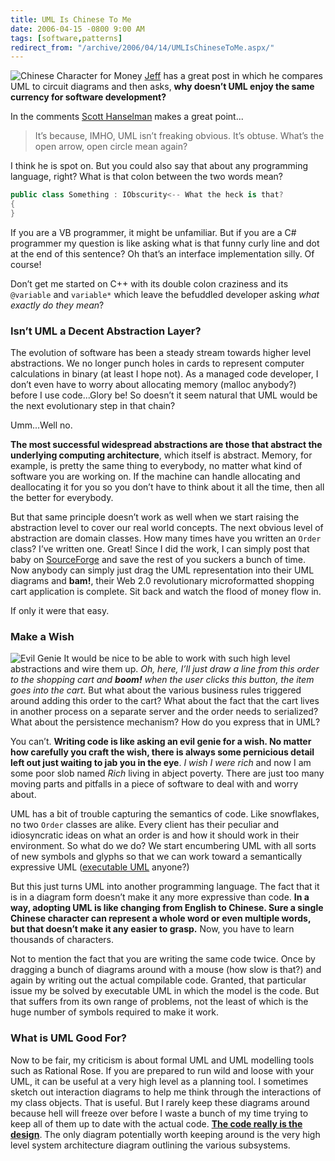 ```yaml
---
title: UML Is Chinese To Me
date: 2006-04-15 -0800 9:00 AM
tags: [software,patterns]
redirect_from: "/archive/2006/04/14/UMLIsChineseToMe.aspx/"
---
```


![Chinese Character for
Money](https://haacked.com/images/MoneyInChinese.jpg)
[Jeff](http://www.codinghorror.com/blog/ "CodingHorror blog") has a
great post in which he compares UML to circuit diagrams and then asks,
**why doesn’t UML enjoy the same currency for software development?**

In the comments [Scott
Hanselman](http://www.hanselman.com/blog/ "ComputerZen blog") makes a
great point...

> It’s because, IMHO, UML isn’t freaking obvious. It’s obtuse. What’s
> the open arrow, open circle mean again?

I think he is spot on. But you could also say that about any programming
language, right? What is that colon between the two words mean?

```csharp
public class Something : IObscurity<-- What the heck is that?
{
}
```

If you are a VB programmer, it might be unfamiliar. But if you are a C#
programmer my question is like asking what is that funny curly line and
dot at the end of this sentence? Oh that’s an interface implementation
silly. Of course!

Don’t get me started on C++ with its double colon craziness and its
`@variable` and `variable*` which leave the befuddled developer asking
*what exactly do they mean*?

### Isn’t UML a Decent Abstraction Layer?

The evolution of software has been a steady stream towards higher level
abstractions. We no longer punch holes in cards to represent computer
calculations in binary (at least I hope not). As a managed code
developer, I don’t even have to worry about allocating memory (malloc
anybody?) before I use code...Glory be! So doesn’t it seem natural that
UML would be the next evolutionary step in that chain?

Umm...Well no.

**The most successful widespread abstractions are those that abstract
the underlying computing architecture**, which itself is abstract.
Memory, for example, is pretty the same thing to everybody, no matter
what kind of software you are working on. If the machine can handle
allocating and deallocating it for you so you don’t have to think about
it all the time, then all the better for everybody.

But that same principle doesn’t work as well when we start raising the
abstraction level to cover our real world concepts. The next obvious
level of abstraction are domain classes. How many times have you written
an `Order` class? I’ve written one. Great! Since I did the work, I can
simply post that baby on
[SourceForge](http://sourceforge.net/ "Open Source Project Site") and
save the rest of you suckers a bunch of time. Now anybody can simply
just drag the UML representation into their UML diagrams and **bam!**,
their Web 2.0 revolutionary microformatted shopping cart application is
complete. Sit back and watch the flood of money flow in.

If only it were that easy.

### Make a Wish

![Evil Genie](https://haacked.com/images/genie.jpg) It would be nice to
be able to work with such high level abstractions and wire them up. *Oh,
here, I’ll just draw a line from this order to the shopping cart and
**boom!** when the user clicks this button, the item goes into the
cart.* But what about the various business rules triggered around adding
this order to the cart? What about the fact that the cart lives in
another process on a separate server and the order needs to serialized?
What about the persistence mechanism? How do you express that in UML?

You can’t. **Writing code is like asking an evil genie for a wish. No
matter how carefully you craft the wish, there is always some pernicious
detail left out just waiting to jab you in the eye**. *I wish I were
rich* and now I am some poor slob named *Rich* living in abject poverty.
There are just too many moving parts and pitfalls in a piece of software
to deal with and worry about.

UML has a bit of trouble capturing the semantics of code. Like
snowflakes, no two `Order` classes are alike. Every client has their
peculiar and idiosyncratic ideas on what an order is and how it should
work in their environment. So what do we do? We start encumbering UML
with all sorts of new symbols and glyphs so that we can work toward a
semantically expressive UML ([executable
UML](http://www.awprofessional.com/articles/article.asp?p=28274&rl=1 "Executable UML")
anyone?)

But this just turns UML into another programming language. The fact that
it is in a diagram form doesn’t make it any more expressive than code.
**In a way, adopting UML is like changing from English to Chinese. Sure
a single Chinese character can represent a whole word or even multiple
words, but that doesn’t make it any easier to grasp.** Now, you have to
learn thousands of characters.

Not to mention the fact that you are writing the same code twice. Once
by dragging a bunch of diagrams around with a mouse (how slow is that?)
and again by writing out the actual compilable code. Granted, that
particular issue my be solved by executable UML in which the model is
the code. But that suffers from its own range of problems, not the least
of which is the huge number of symbols required to make it work.

### What is UML Good For?

Now to be fair, my criticism is about formal UML and UML modelling tools
such as Rational Rose. If you are prepared to run wild and loose with
your UML, it can be useful at a very high level as a planning tool. I
sometimes sketch out interaction diagrams to help me think through the
interactions of my class objects. That is useful. But I rarely keep
these diagrams around because hell will freeze over before I waste a
bunch of my time trying to keep all of them up to date with the actual
code. **[The code really is the
design](http://www.developerdotstar.com/mag/articles/reeves_design_main.html "Code as design: Three Essays by Jack W. Reeves")**.
The only diagram potentially worth keeping around is the very high level
system architecture diagram outlining the various subsystems.

